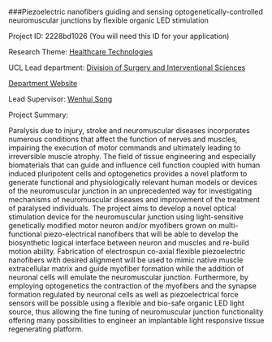 ###Piezoelectric nanofibers guiding and sensing optogenetically-controlled neuromuscular junctions by flexible organic LED stimulation

Project ID: 2228bd1026
(You will need this ID for your application)

Research Theme: [Healthcare Technologies](../themes/healthcare-technologies.md)

UCL Lead department: [Division of Surgery and Interventional Sciences](../departments/division-of-surgery-and-interventional-sciences.md)

[Department Website](https://www.ucl.ac.uk/surgery)

Lead Supervisor: [Wenhui Song](https://iris.ucl.ac.uk/iris/browse/profile?upi=WSONG66)

Project Summary:

Paralysis due to injury, stroke and neuromuscular diseases incorporates numerous conditions that affect the function of nerves and muscles, impairing the execution of motor commands and ultimately leading to irreversible muscle atrophy. The field of tissue engineering and especially biomaterials that can guide and influence cell function coupled with human induced pluripotent cells and optogenetics provides a novel platform to generate functional and physiologically relevant human models or devices of the neuromuscular junction in an unprecedented way for investigating mechanisms of neuromuscular diseases and improvement of the treatment of paralysed individuals. The project aims to develop a novel optical stimulation device for the neuromuscular junction using light-sensitive genetically modified motor neuron and/or myofibers grown on multi-functional piezo-electrical nanofibers that will be able to develop the biosynthetic logical interface between neuron and muscles and re-build motion ability. Fabrication of electrospun co-axial flexible piezoelectric nanofibers with desired alignment will be used to mimic native muscle extracellular matrix and guide myofiber formation while the addition of neuronal cells will emulate the neuromuscular junction. Furthermore, by employing optogenetics the contraction of the myofibers and the synapse formation regulated by neuronal cells as well as piezoelectrical force sensors will be possible using a flexible and bio-safe organic LED light source, thus allowing the fine tuning of neuromuscular junction functionality offering many possibilities to engineer an implantable light responsive tissue regenerating platform.